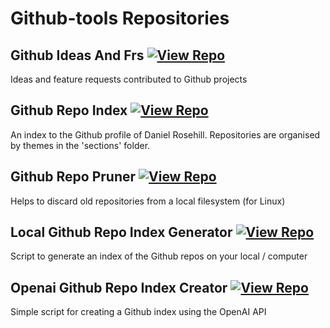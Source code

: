 # Github-tools Repositories

## Github Ideas And Frs [![View Repo](https://img.shields.io/badge/view-repo-green)](https://github.com/danielrosehill/Github-Ideas-And-FRs)
Ideas and feature requests contributed to Github projects

## Github Repo Index [![View Repo](https://img.shields.io/badge/view-repo-green)](https://github.com/danielrosehill/Github-Repo-Index)
An index to the Github profile of Daniel Rosehill. Repositories are organised by themes in the 'sections' folder.

## Github Repo Pruner [![View Repo](https://img.shields.io/badge/view-repo-green)](https://github.com/danielrosehill/Github-Repo-Pruner)
Helps to discard old repositories from a local filesystem (for Linux)

## Local Github Repo Index Generator [![View Repo](https://img.shields.io/badge/view-repo-green)](https://github.com/danielrosehill/Local-Github-Repo-Index-Generator)
Script to generate an index of the Github repos on your local / computer

## Openai Github Repo Index Creator [![View Repo](https://img.shields.io/badge/view-repo-green)](https://github.com/danielrosehill/OpenAI-Github-Repo-Index-Creator)
Simple script for creating a Github index using the OpenAI API

